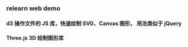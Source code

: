### relearn web demo

<!--
    资料 https://zhuanlan.zhihu.com/p/37095662

 -->

#### d3 操作文件的 JS 库，快速绘制 SVG、Canvas 图形， 用法类似于 jQuery

#### Three.js 3D 绘制图形库
